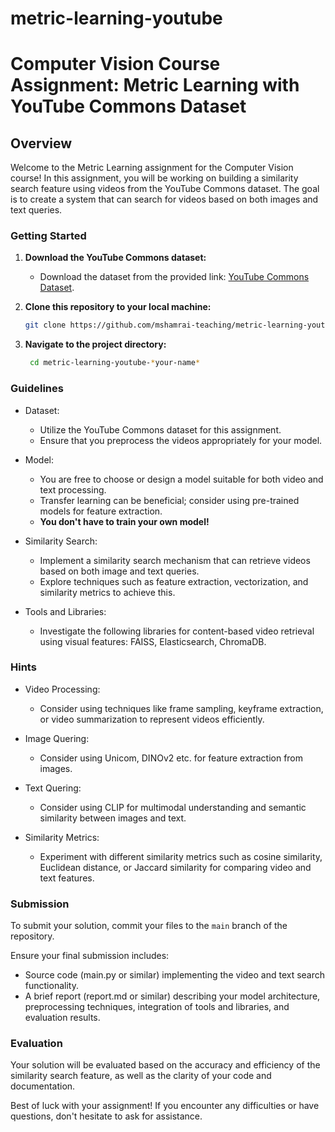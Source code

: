 # metric-learning-youtube

# Computer Vision Course Assignment: Metric Learning with YouTube Commons Dataset

## Overview

Welcome to the Metric Learning assignment for the Computer Vision course! In this assignment, you will be working on building a similarity search feature using videos from the YouTube Commons dataset. The goal is to create a system that can search for videos based on both images and text queries.

### Getting Started

1. **Download the YouTube Commons dataset:**
   - Download the dataset from the provided link: [YouTube Commons Dataset](https://huggingface.co/datasets/PleIAs/YouTube-Commons).

2. **Clone this repository to your local machine:**
     ```bash
     git clone https://github.com/mshamrai-teaching/metric-learning-youtube-*your-name*
     ```
3. **Navigate to the project directory:**
      ```bash
       cd metric-learning-youtube-*your-name*
      ```

### Guidelines

* Dataset:
  * Utilize the YouTube Commons dataset for this assignment.
  * Ensure that you preprocess the videos appropriately for your model.

* Model:
  * You are free to choose or design a model suitable for both video and text processing.
  * Transfer learning can be beneficial; consider using pre-trained models for feature extraction.
  * **You don't have to train your own model!**

* Similarity Search:
  * Implement a similarity search mechanism that can retrieve videos based on both image and text queries.
  * Explore techniques such as feature extraction, vectorization, and similarity metrics to achieve this.

* Tools and Libraries:
  *  Investigate the following libraries for content-based video retrieval using visual features: FAISS, Elasticsearch, ChromaDB.

### Hints

* Video Processing:
  * Consider using techniques like frame sampling, keyframe extraction, or video summarization to represent videos efficiently.
 
* Image Quering:
  * Consider using Unicom, DINOv2 etc. for feature extraction from images. 

* Text Quering:
  * Consider using CLIP for multimodal understanding and semantic similarity between images and text.

* Similarity Metrics:
  * Experiment with different similarity metrics such as cosine similarity, Euclidean distance, or Jaccard similarity for comparing video and text features.

### Submission

To submit your solution, commit your files to the `main` branch of the repository.

Ensure your final submission includes:
* Source code (main.py or similar) implementing the video and text search functionality.
* A brief report (report.md or similar) describing your model architecture, preprocessing techniques, integration of tools and libraries, and evaluation results.

### Evaluation

Your solution will be evaluated based on the accuracy and efficiency of the similarity search feature, as well as the clarity of your code and documentation.

Best of luck with your assignment! If you encounter any difficulties or have questions, don't hesitate to ask for assistance.
